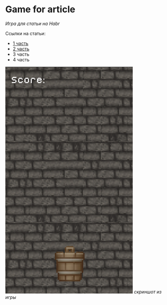 # Game for article

_Игра для статьи на Habr_

Ссылки на статьи:
- [1 часть](https://habr.com/ru/post/654525/)
- [2 часть](https://habr.com/ru/post/655261/)
- 3 часть
- 4 часть

![Игра](https://github.com/ValterGames-Coder/Game-for-article/blob/main/%D0%A1%D0%BD%D0%B8%D0%BC%D0%BE%D0%BA%20%D1%8D%D0%BA%D1%80%D0%B0%D0%BD%D0%B0%20%D0%BE%D1%82%202022-02-06%2010-19-18.png?raw=true)
_скриншот из игры_

